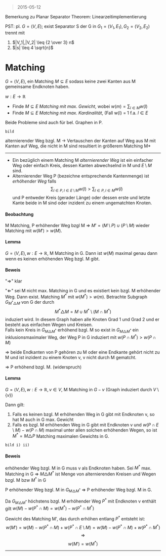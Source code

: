 > 2015-05-12

Bemerkung zu Planar Separator Theorem: Linearzeitimplementierung

PST: pl. $G=(V,E);$ exist Separator S der G in $G_1=(V_1,E_1), G_2=(V_2,E_2)$ trennt mit

1. $|V_1|,|V_2| \leq {2 \over 3} n$
2. $|s| \leq 4 \sqrt{n}$


# Matching

$G=(V,E)$, ein Matching $M \subseteq E$ sodass keine zwei Kanten aus M gemeinsame Endknoten haben.

$w:E\to\mathbb{R}$

- Finde $M \subseteq E$ _Matching mit max. Gewicht_, wobei $w(m)=\sum_{l \in M} w(l)$
- Finde $M \subseteq E$ _Matching mit max. Kardinalität_, (Fall w(l) = 1 f.a. $l \in E$

Beide Probleme sind auch für bel. Graphen in P.

`bild`

alternierender Weg bzgl. M → Vertauschen der Kanten auf Weg aus M mit Kanten auf Weg, die nicht in M sind resultiert in größerem Matching M*

---

- Ein bezüglich einem Matching M _alternierender Weg_ ist ein einfacher Weg oder einfach Kreis, dessen Kanten abwechselnd in M und $E\setminus M$ sind.
- Alternierender Weg P (bezeichne entsprechende Kantenmenge) ist _erhöhender Weg_ falls $$\sum_{l \in P, l \in E \setminus M} w(l) > \sum_{l \in P, l \in M} w(l)$$ und P entweder Kreis (gerader Länge) oder dessen erste und letzte Kante beide in M sind oder inzident zu einem ungematchten Knoten.

#### Beobachtung

M Matching, P erhöhender Weg bzgl M ⇒ $M'=(M\setminus P) \cup (P\setminus M)$ wieder Matching mit $w(M')>w(M).$

#### Lemma

$G=(V,E), w:E\to \mathbb{R}$, M Matching in G. Dann ist $w(M)$ maximal genau dann wenn es keinen erhöhenden Weg bzgl. M gibt.

#### Beweis

"⇒" klar

"⇐" sei M nicht max. Matching in G und es existiert kein bzgl. M erhöhender Weg. Dann exist. Matching $M^*$ mit $w(M^*) > w(m)$. Betrachte Subgraph $G_{M^*\triangle M}$ von G der durch $$M^*\triangle M = M \cup M^* \setminus(M\cap M^*)$$ induziert wird. In diesem Graph haben alle Knoten Grad 1 und Grad 2 und er besteht aus einfachen Wegen und Kreisen.  
Falls kein Kreis in $G_{M\triangle M^*}$ erhöhend bzgl. M so exist in $G_{M\triangle M^*}$ ein inklusionsmaximaler Weg, der Weg P in G induziert mit $w(P\cap M^*) > w(P \cap M)$

⇒ beide Endkanten von P gehören zu M oder eine Endkante gehört nicht zu M und ist inzident zu einem Knoten v, v nicht durch M gematcht. 

⇒ P erhöhend bzgl. M. (widerspruch)

#### Lemma

$G=(V,E), w:E\to \mathbb{R}, v \in V$, M Matching in $G-v$ (Graph induziert durch $V\setminus \{v\}$)

Dann gilt:

1. Falls es keinen bzgl. M erhöhenden Weg in G gibt mit Endknoten v, so hat M auch in G max. Gewicht
2. Falls es bzgl. M erhöhenden Weg in G gibt mit Endknoten v und $w(P\cap E\setminus M) - w(P\cap M)$ maximal unter allen solchen erhöhenden Wegen, so ist $M^* = M \triangle P$ Matching maximalen Gewichts in G.

`bild i) ii)`

#### Beweis

erhöhender Weg bzgl. M in G muss v als Endknoten haben. Sei $M^*$ max. Matching in G ⇒ $M\triangle M^*$ ist Menge von alternierenden Kreisen und Wegen bzgl. M bzw $M^*$ in G

P erhöhender Weg bzgl. M in $G_{M\triangle M^*}$ ⇒ P erhöhender Weg bzgl. M in G.

Da $G_{M\triangle M^*}$ höchstens bzgl. M erhöhender Weg $P^*$ mit Endknoten v enthält gilt $w(M)-w(P^*\cap M) = w(M^*) - w(P^*\cap M^*)$

Gewicht des Matching M', das durch erhöhen entlang $P^*$ entsteht ist: $$w(M') = w(M) - w(P^*\cap M) + w(P^*\cap E\setminus M) = w(M) - w(P^* \cap M) + w(P^*\cap M^*)$$
$$ \Rightarrow $$
$$ w(M') = w(M^*)$$

---
